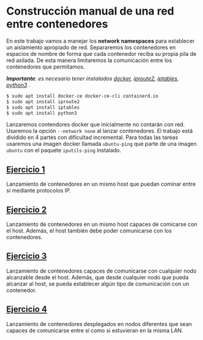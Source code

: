 # Construcción manual de una red entre contenedores

En este trabajo vamos a manejar los **network namespaces** para establecer un aislamiento apropiado de red. 
Separaremos los contenedores en espacios de nombre de forma que cada contenedor reciba su propia pila de red asilada. 
De esta manera limitaremos la comunicación entre los contenedores que permitamos.

*__Importante__: es necesario tener instalados
[docker](https://docs.docker.com/get-docker/),
[iproute2](https://wiki.linuxfoundation.org/networking/iproute2), 
[iptables](http://www.netfilter.org/projects/iptables/index.html), 
[python3](https://www.python.org/)
.*

``` bash
$ sudo apt install docker-ce docker-ce-cli containerd.io
$ sudo apt install iproute2
$ sudo apt install iptables
$ sudo apt install python3
```

Lanzaremos contendores docker que inicialmente no contarán con red. 
Usaremos la opción ```--network none``` al lanzar contenedores. 
El trabajo está dividido en 4 partes con dificultad incremental. 
Para todas las tareas usaremos una imagen docker llamada ```ubuntu-ping``` que parte de una imagen ```ubuntu``` con el paquete ```iputils-ping``` instalado.

## [Ejercicio 1](1/README.md)
Lanzamiento de contenedores en un mismo host que puedan cominar entre sí mediante protocolos IP.

## [Ejercicio 2](2/README.md)
Lanzamiento de contenedores en un mismo host capaces de comicarse con el host. 
Además, el host también debe poder comunicarse con los contenedores.


## [Ejercicio 3](3/README.md)
Lanzamiento de contenedores capaces de comunicarse con cualquier nodo alcanzable desde el host.
Además, que desde cualquier nodo que pueda alcanzar al host, se pueda establecer algún tipo de comunicación con un contenedor.

## [Ejercicio 4](4/README.md)
Lanzamiento de contenedores desplegados en nodos diferentes que sean capaces de comunicarse entre sí como si estuvieran en la misma LAN.